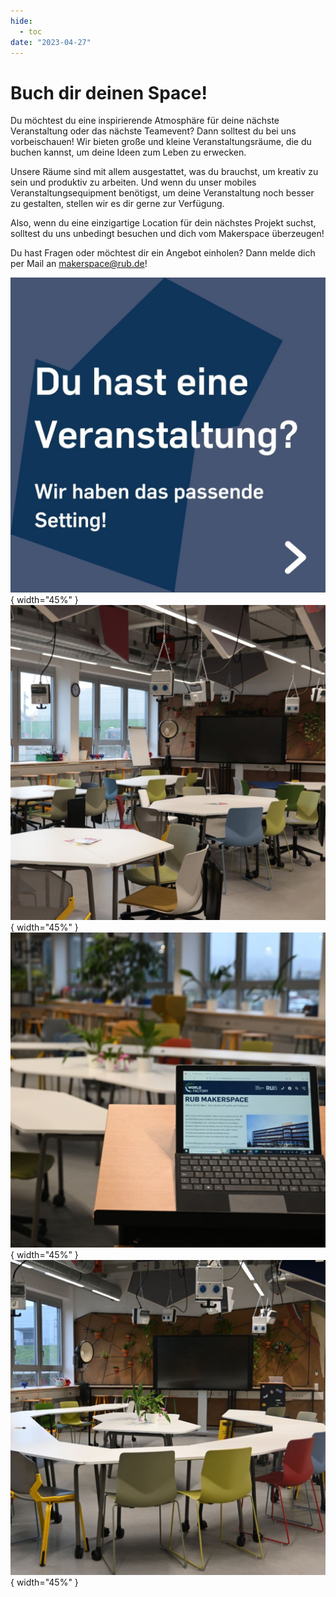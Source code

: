 ```yaml
---
hide:
  - toc
date: "2023-04-27"  
---
```


# Buch dir deinen Space!

Du möchtest du eine inspirierende Atmosphäre für deine nächste Veranstaltung oder das nächste Teamevent? Dann solltest du bei uns vorbeischauen! Wir bieten große und kleine Veranstaltungsräume, die du buchen kannst, um deine Ideen zum Leben zu erwecken.

Unsere Räume sind mit allem ausgestattet, was du brauchst, um kreativ zu sein und produktiv zu arbeiten. Und wenn du unser mobiles Veranstaltungsequipment benötigst, um deine Veranstaltung noch besser zu gestalten, stellen wir es dir gerne zur Verfügung.

Also, wenn du eine einzigartige Location für dein nächstes Projekt suchst, solltest du uns unbedingt besuchen und dich vom Makerspace überzeugen!

Du hast Fragen oder möchtest dir ein Angebot einholen? Dann melde dich per Mail an makerspace@rub.de!


![weiße Schrift auf blauem Hintergrund - Du hast eine Veranstaltung? Wir haben das passende Setting!](../medien/2023-04-27a.jpg){ width="45%" } ![Co-Workingspace mit Gruppentischen und Bestuhlung](../medien/2023-04-27b.jpg){ width="45%" } ![Rednerpult mit Laptop, Blick in den Raum](../medien/2023-04-27c.jpg){ width="45%" } ![Co-Working-Space mit U-förmigem Tischaufbau](../medien/2023-04-27d.jpg){ width="45%" } 